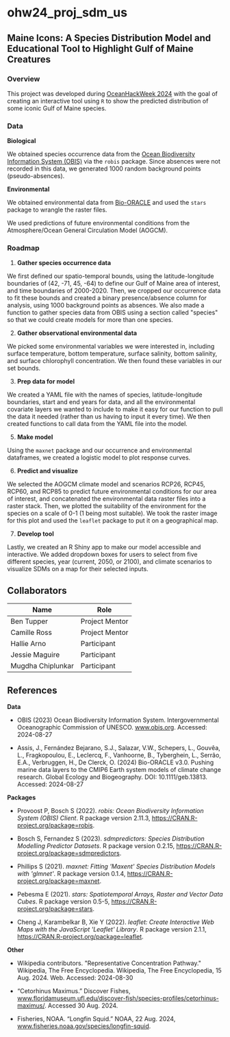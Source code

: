 # ohw24_proj_sdm_us

## Maine Icons: A Species Distribution Model and Educational Tool to Highlight Gulf of Maine Creatures

### Overview

This project was developed during [OceanHackWeek 2024](https://oceanhackweek.org/ohw24/) with the goal of creating an interactive tool using `R` to show the predicted distribution of some iconic Gulf of Maine species. 

### Data

**Biological**

We obtained species occurrence data from the [Ocean Biodiversity Information System (OBIS)](https://obis.org/) via the `robis` package. Since absences were not recorded in this data, we generated 1000 random background points (pseudo-absences). 

**Environmental**

We obtained environmental data from [Bio-ORACLE](https://www.bio-oracle.org/) and used the `stars` package to wrangle the raster files.

We used predictions of future environmental conditions from the Atmosphere/Ocean General Circulation Model (AOGCM).

### Roadmap

1. **Gather species occurrence data**

We first defined our spatio-temporal bounds, using the latitude-longitude boundaries of (42, -71, 45, -64) to define our Gulf of Maine area of interest, and time boundaries of 2000-2020. Then, we cropped our occurrence data to fit these bounds and created a binary presence/absence column for analysis, using 1000 background points as absences. We also made a function to gather species data from OBIS using a section called "species" so that we could create models for more than one species.

2. **Gather observational environmental data**

We picked some environmental variables we were interested in, including surface temperature, bottom temperature, surface salinity, bottom salinity, and surface chlorophyll concentration. We then found these variables in our set bounds.

3. **Prep data for model**

We created a YAML file with the names of species, latitude-longitude boundaries, start and end years for data, and all the environmental covariate layers we wanted to include to make it easy for our function to pull the data it needed (rather than us having to input it every time). We then created functions to call data from the YAML file into the model.

5. **Make model**

Using the `maxnet` package and our occurrence and environmental dataframes, we created a logistic model to plot response curves.

6. **Predict and visualize**

We selected the AOGCM climate model and scenarios RCP26, RCP45, RCP60, and RCP85 to predict future environmental conditions for our area of interest, and concatenated the environmental data raster files into a raster stack. Then, we plotted the suitability of the environment for the species on a scale of 0-1 (1 being most suitable). We took the raster image for this plot and used the `leaflet` package to put it on a geographical map.

7. **Develop tool**

Lastly, we created an R Shiny app to make our model accessible and interactive. We added dropdown boxes for users to select from five different species, year (current, 2050, or 2100), and climate scenarios to visualize SDMs on a map for their selected inputs.

## Collaborators

| Name                | Role                |
|---------------------|---------------------|
| Ben Tupper          | Project Mentor      |
| Camille Ross        | Project Mentor
| Hallie Arno         | Participant         |
| Jessie Maguire      | Participant         |
| Mugdha Chiplunkar   | Participant         |

## References

**Data**

* OBIS (2023) Ocean Biodiversity Information System. Intergovernmental Oceanographic Commission of UNESCO. www.obis.org. Accessed: 2024-08-27

* Assis, J., Fernández Bejarano, S.J., Salazar, V.W., Schepers, L., Gouvêa, L., Fragkopoulou, E., Leclercq, F., Vanhoorne, B., Tyberghein, L., Serrão, E.A., Verbruggen, H., De Clerck, O. (2024) Bio-ORACLE v3.0. Pushing marine data layers to the CMIP6 Earth system models of climate change research. Global Ecology and Biogeography. DOI: 10.1111/geb.13813. Accessed: 2024-08-27

**Packages**

* Provoost P, Bosch S (2022). _robis: Ocean
  Biodiversity Information System (OBIS) Client_.
  R package version 2.11.3,
  <https://CRAN.R-project.org/package=robis>.
  
* Bosch S, Fernandez S (2023). _sdmpredictors:
  Species Distribution Modelling Predictor
  Datasets_. R package version 0.2.15,
  <https://CRAN.R-project.org/package=sdmpredictors>.
  
* Phillips S (2021). _maxnet: Fitting 'Maxent'
  Species Distribution Models with 'glmnet'_. R
  package version 0.1.4,
  <https://CRAN.R-project.org/package=maxnet>.
  
* Pebesma E (2021). _stars: Spatiotemporal Arrays,
  Raster and Vector Data Cubes_. R package version
  0.5-5,
  <https://CRAN.R-project.org/package=stars>.
  
* Cheng J, Karambelkar B, Xie Y (2022). _leaflet:
  Create Interactive Web Maps with the JavaScript
  'Leaflet' Library_. R package version 2.1.1,
  <https://CRAN.R-project.org/package=leaflet>.
  
**Other**

* Wikipedia contributors. "Representative Concentration Pathway." Wikipedia, The Free Encyclopedia. Wikipedia, The Free Encyclopedia, 15 Aug. 2024. Web. Accessed: 2024-08-30

* “Cetorhinus Maximus.” Discover Fishes, www.floridamuseum.ufl.edu/discover-fish/species-profiles/cetorhinus-maximus/. Accessed 30 Aug. 2024. 

* Fisheries, NOAA. “Longfin Squid.” NOAA, 22 Aug. 2024, www.fisheries.noaa.gov/species/longfin-squid. 